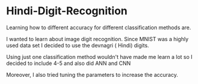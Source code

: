 # Hindi-Digit-Recognition
Learning how to different accuracy for different classification methods are.

I wanted to learn about image digit recognition. Since MNIST was a highly used data set I decided to use the devnagri ( Hindi) digits.

Using just one classification method wouldn't have made me learn a lot so I decided to include 4-5 and also did ANN and CNN

Moreover, I also tried tuning the parameters to increase the accuracy.
